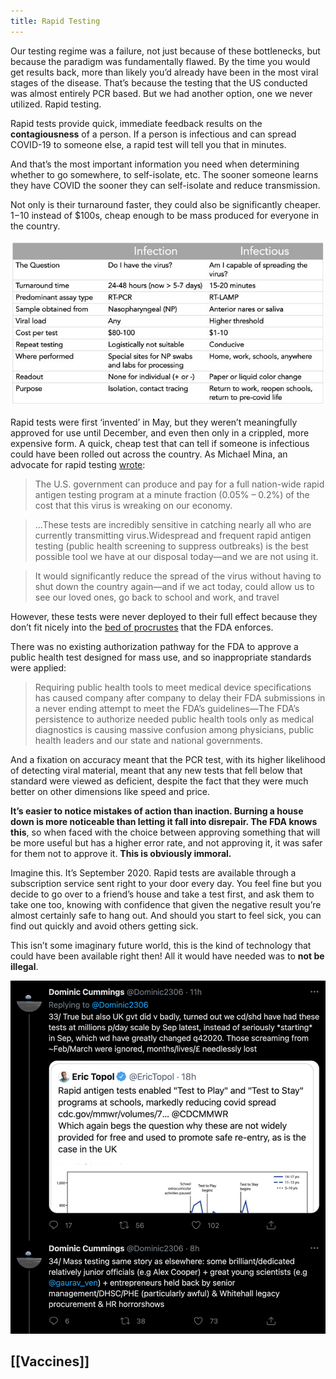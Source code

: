 ```yaml
---
title: Rapid Testing
---
```


Our testing regime was a failure, not just because of these bottlenecks, but because the paradigm was fundamentally flawed. By the time you would get results back, more than likely you’d already have been in the most viral stages of the disease. That’s because the testing that the US conducted was almost entirely PCR based. But we had another option, one we never utilized. Rapid testing.

Rapid tests provide quick, immediate feedback results on the **contagiousness** of a person. If a person is infectious and can spread COVID-19 to someone else, a rapid test will tell you that in minutes. 

And that’s the most important information you need when determining whether to go somewhere, to self-isolate, etc. The sooner someone learns they have COVID the sooner they can self-isolate and reduce transmission.

Not only is their turnaround faster, they could also be significantly cheaper. $1-$10 instead of $100s, cheap enough to be mass produced for everyone in the country.

![rapid tests](assets/rapid_tests.png "Rapid Testing Comparison")

Rapid tests were first ‘invented’ in May, but they weren’t meaningfully approved for use until December, and even then only in a crippled, more expensive form. A quick, cheap test that can tell if someone is infectious could have been rolled out across the country. As Michael Mina, an advocate for rapid testing [wrote](https://archive.ph/wN6hG):

> The U.S. government can produce and pay for a full nation-wide rapid antigen testing program at a minute fraction (0.05% – 0.2%) of the cost that this virus is wreaking on our economy.

> ...These tests are incredibly sensitive in catching nearly all who are currently transmitting virus.Widespread and frequent rapid antigen testing (public health screening to suppress outbreaks) is the best possible tool we have at our disposal today—and we are not using it.

> It would significantly reduce the spread of the virus without having to shut down the country again—and if we act today, could allow us to see our loved ones, go back to school and work, and travel

However, these tests were never deployed to their full effect because they don’t fit nicely into the [bed of procrustes](https://en.wikipedia.org/wiki/Procrustes#Cultural_references) that the FDA enforces.

There was no existing authorization pathway for the FDA to approve a public health test designed for mass use, and so inappropriate standards were applied:

> Requiring public health tools to meet medical device specifications has caused company after company to delay their FDA submissions in a never ending attempt to meet the FDA’s guidelines—The FDA’s persistence to authorize needed public health tools only as medical diagnostics is causing massive confusion among physicians, public health leaders and our state and national governments. 

And a fixation on accuracy meant that the PCR test, with its higher likelihood of detecting viral material, meant that any new tests that fell below that standard were viewed as deficient, despite the fact that they were much better on other dimensions like speed and price.

**It’s easier to notice mistakes of action than inaction. Burning a house down is more noticeable than letting it fall into disrepair. The FDA knows this**, so when faced with the choice between approving something that will be more useful but has a higher error rate, and not approving it, it was safer for them not to approve it. **This is obviously immoral.**

Imagine this. It’s September 2020. Rapid tests are available through a subscription service sent right to your door every day. You feel fine but you decide to go over to a friend’s house and take a test first, and ask them to take one too, knowing with confidence that given the negative result you’re almost certainly safe to hang out. And should you start to feel sick, you can find out quickly and avoid others getting sick.

This isn’t some imaginary future world, this is the kind of technology that could have been available right then! All it would have needed was to **not be illegal**.

![Dom Cummings Screenshot](assets/dom_cummings_screenshot.png "Special Advisor to British PM")

## [[Vaccines]]